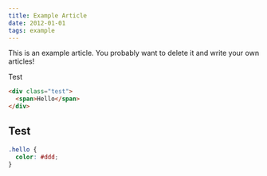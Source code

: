 ```yaml
---
title: Example Article
date: 2012-01-01
tags: example
---
```


This is an example article. You probably want to delete it and write your own articles!

Test

```html
<div class="test">
  <span>Hello</span>
</div>
```

## Test

```css
.hello {
  color: #ddd;
}
```